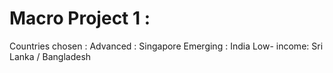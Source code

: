 # Macro Project 1 : 
Countries chosen : 
Advanced : Singapore
Emerging : India 
Low- income: Sri Lanka / Bangladesh
